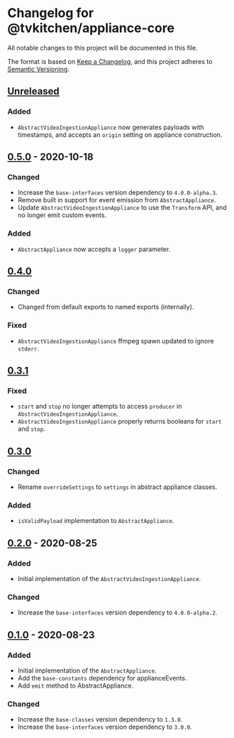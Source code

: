 # Changelog for @tvkitchen/appliance-core

All notable changes to this project will be documented in this file.

The format is based on [Keep a Changelog](https://keepachangelog.com/en/1.0.0/),
and this project adheres to [Semantic Versioning](https://semver.org/spec/v2.0.0.html).

## [Unreleased]
### Added
- `AbstractVideoIngestionAppliance` now generates payloads with timestamps, and accepts an `origin` setting on appliance construction.

## [0.5.0] - 2020-10-18
### Changed
- Increase the `base-interfaces` version dependency to `4.0.0-alpha.3`.
- Remove built in support for event emission from `AbstractAppliance`.
- Update `AbstractVideoIngestionAppliance` to use the `Transform` API, and no longer emit custom events.

### Added
- `AbstractAppliance` now accepts a `logger` parameter.

## [0.4.0]
### Changed
- Changed from default exports to named exports (internally).

### Fixed
- `AbstractVideoIngestionAppliance` ffmpeg spawn updated to ignore `stderr`.

## [0.3.1]
### Fixed
- `start` and `stop` no longer attempts to access `producer` in `AbstractVideoIngestionAppliance`.
- `AbstractVideoIngestionAppliance` properly returns booleans for `start` and `stop`.

## [0.3.0]
### Changed
- Rename `overrideSettings` to `settings` in abstract appliance classes.

### Added
- `isValidPayload` implementation to `AbstractAppliance`.

## [0.2.0] - 2020-08-25
### Added
- Initial implementation of the `AbstractVideoIngestionAppliance`.

### Changed
- Increase the `base-interfaces` version dependency to `4.0.0-alpha.2`.
 
## [0.1.0] - 2020-08-23
### Added
- Initial implementation of the `AbstractAppliance`.
- Add the `base-constants` dependency for applianceEvents.
- Add `emit` method to AbstractAppliance.

### Changed
- Increase the `base-classes` version dependency to `1.3.0`.
- Increase the `base-interfaces` version dependency to `3.0.0`.

[Unreleased]: https://github.com/tvkitchen/appliances/compare/@tvkitchen/appliance-video-file-ingestion@0.5.0...HEAD
[0.5.0]: https://github.com/tvkitchen/appliances/releases/tag/@tvkitchen/appliance-core@0.5.0
[0.4.0]: https://github.com/tvkitchen/appliances/releases/tag/@tvkitchen/appliance-core@0.4.0
[0.3.1]: https://github.com/tvkitchen/appliances/releases/tag/@tvkitchen/appliance-core@0.3.1
[0.3.0]: https://github.com/tvkitchen/appliances/releases/tag/@tvkitchen/appliance-core@0.3.0
[0.2.0]: https://github.com/tvkitchen/appliances/releases/tag/@tvkitchen/appliance-core@0.2.0
[0.1.0]: https://github.com/tvkitchen/appliances/releases/tag/@tvkitchen/appliance-core@0.1.0
